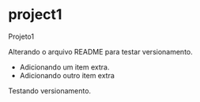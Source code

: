 # project1

Projeto1

Alterando o arquivo README para testar versionamento.

- Adicionando um item extra.
- Adicionando outro item extra

Testando versionamento.
